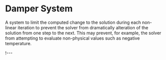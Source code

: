 # Damper System

A system to limit the computed change to the solution during each non-linear iteration to prevent
the solver from dramatically alteration of the solution from one step to the next. This may prevent,
for example, the solver from attempting to evaluate non-physical values such as negative
temperature.

!---
